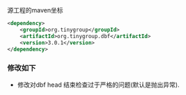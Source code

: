 源工程的maven坐标
```xml
<dependency>
    <groupId>org.tinygroup</groupId>
    <artifactId>org.tinygroup.dbf</artifactId>
    <version>3.0.1</version>
</dependency>
```

### 修改如下
 - 修改对dbf head 结束检查过于严格的问题(默认是抛出异常).

